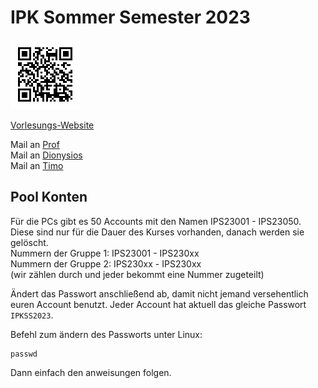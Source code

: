 # IPK Sommer Semester 2023

![Link zum Repo](link.png)

[Vorlesungs-Website](https://scoop.iwr.uni-heidelberg.de/teaching/2023ss/grundkurscpp/)

Mail an [Prof](mailto:Andreas.Naumann@uni-heidelberg.de)  
Mail an [Dionysios](mailto:dionysios.antypas@stud.uni-heidelberg.de)  
Mail an [Timo](mailto:timo.braungardt@stud.uni-heidelberg.de)

## Pool Konten
Für die PCs gibt es 50 Accounts mit den Namen IPS23001 - IPS23050. Diese sind nur für die Dauer des Kurses vorhanden, danach werden sie gelöscht.  
Nummern der Gruppe 1: IPS23001 - IPS230xx  
Nummern der Gruppe 2: IPS230xx - IPS230xx  
(wir zählen durch und jeder bekommt eine Nummer zugeteilt)

Ändert das Passwort anschließend ab, damit nicht jemand versehentlich euren Account benutzt. Jeder Account hat aktuell das gleiche Passwort ` IPKSS2023`.

Befehl zum ändern des Passworts unter Linux:  
```
passwd
```
Dann einfach den anweisungen folgen.
